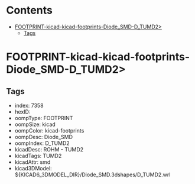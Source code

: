 



Contents
========

* [FOOTPRINT-kicad-kicad-footprints-Diode_SMD-D_TUMD2>](#footprint-kicad-kicad-footprints-diode_smd-d_tumd2)
	* [Tags](#tags)

# FOOTPRINT-kicad-kicad-footprints-Diode_SMD-D_TUMD2>

## Tags

- index: 7358
- hexID: 
- oompType: FOOTPRINT
- oompSize: kicad
- oompColor: kicad-footprints
- oompDesc: Diode_SMD
- oompIndex: D_TUMD2
- kicadDesc: ROHM - TUMD2
- kicadTags: TUMD2
- kicadAttr: smd
- kicad3DModel: ${KICAD6_3DMODEL_DIR}/Diode_SMD.3dshapes/D_TUMD2.wrl
